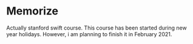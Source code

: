# Memorize
Actually stanford swift course. This course has been started during new year holidays. However, i am planning to finish it in February 2021.

